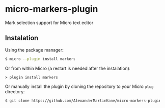 # micro-markers-plugin

Mark selection support for Micro text editor

## Instalation

Using the package manager:

```bash
$ micro --plugin install markers
```

Or from within Micro (a restart is needed after the instalation):

```
> plugin install markers
```

Or manually install the plugin by cloning the repository to your Micro `plug` directory:

```bash
$ git clone https://github.com/AlexanderMartinKane/micro-markers-plugin.git ~/.config/micro/plug/nelua
```
